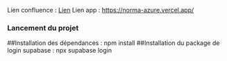 Lien confluence : [Lien](https://gaetanmoreau.atlassian.net/wiki/spaces/SD/overview)
Lien app : https://norma-azure.vercel.app/

### Lancement du projet 
##Installation des dépendances : npm install
##Installation du package de login supabase : npx supabase login
